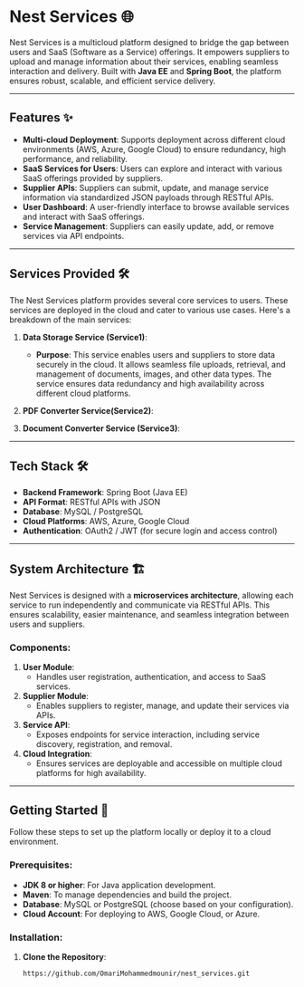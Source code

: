# Nest Services 🌐

Nest Services is a multicloud platform designed to bridge the gap between users and SaaS (Software as a Service) offerings. It empowers suppliers to upload and manage information about their services, enabling seamless interaction and delivery. Built with **Java EE** and **Spring Boot**, the platform ensures robust, scalable, and efficient service delivery.

---

## Features ✨

- **Multi-cloud Deployment**: Supports deployment across different cloud environments (AWS, Azure, Google Cloud) to ensure redundancy, high performance, and reliability.
- **SaaS Services for Users**: Users can explore and interact with various SaaS offerings provided by suppliers.
- **Supplier APIs**: Suppliers can submit, update, and manage service information via standardized JSON payloads through RESTful APIs.
- **User Dashboard**: A user-friendly interface to browse available services and interact with SaaS offerings.
- **Service Management**: Suppliers can easily update, add, or remove services via API endpoints.

---

## Services Provided 🛠️

The Nest Services platform provides several core services to users. These services are deployed in the cloud and cater to various use cases. Here's a breakdown of the main services:

1. **Data Storage Service (Service1)**:  
   - **Purpose**: This service enables users and suppliers to store data securely in the cloud. It allows seamless file uploads, retrieval, and management of documents, images, and other data types. The service ensures data redundancy and high availability across different cloud platforms.
   

2. **PDF Converter Service(Service2)**:  
   
     

3. **Document Converter Service (Service3)**:  



---

## Tech Stack 🛠️

- **Backend Framework**: Spring Boot (Java EE)
- **API Format**: RESTful APIs with JSON
- **Database**: MySQL / PostgreSQL 
- **Cloud Platforms**: AWS, Azure, Google Cloud
- **Authentication**: OAuth2 / JWT (for secure login and access control)

---

## System Architecture 🏗️

Nest Services is designed with a **microservices architecture**, allowing each service to run independently and communicate via RESTful APIs. This ensures scalability, easier maintenance, and seamless integration between users and suppliers.

### Components:

1. **User Module**:  
   - Handles user registration, authentication, and access to SaaS services.
2. **Supplier Module**:  
   - Enables suppliers to register, manage, and update their services via APIs.
3. **Service API**:  
   - Exposes endpoints for service interaction, including service discovery, registration, and removal.
4. **Cloud Integration**:  
   - Ensures services are deployable and accessible on multiple cloud platforms for high availability.

---

## Getting Started 🚀

Follow these steps to set up the platform locally or deploy it to a cloud environment.

### Prerequisites:

- **JDK 8 or higher**: For Java application development.
- **Maven**: To manage dependencies and build the project.
- **Database**: MySQL or PostgreSQL (choose based on your configuration).
- **Cloud Account**: For deploying to AWS, Google Cloud, or Azure.

### Installation:

1. **Clone the Repository**:
   ```bash
   https://github.com/OmariMohammedmounir/nest_services.git
